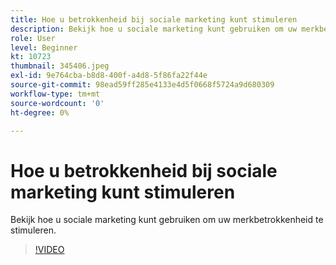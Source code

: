 ```yaml
---
title: Hoe u betrokkenheid bij sociale marketing kunt stimuleren
description: Bekijk hoe u sociale marketing kunt gebruiken om uw merkbetrokkenheid te stimuleren.
role: User
level: Beginner
kt: 10723
thumbnail: 345406.jpeg
exl-id: 9e764cba-b8d8-400f-a4d8-5f86fa22f44e
source-git-commit: 98ead59ff285e4133e4d5f0668f5724a9d680309
workflow-type: tm+mt
source-wordcount: '0'
ht-degree: 0%

---
```


# Hoe u betrokkenheid bij sociale marketing kunt stimuleren

Bekijk hoe u sociale marketing kunt gebruiken om uw merkbetrokkenheid te stimuleren.

>[!VIDEO](https://video.tv.adobe.com/v/345406/?quality=12&learn=on)
